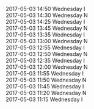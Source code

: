2017-05-03 14:50 Wednesday  I  
2017-05-03 14:30 Wednesday  N  
2017-05-03 14:25 Wednesday  I  
2017-05-03 13:45 Wednesday  N  
2017-05-03 13:35 Wednesday  I  
2017-05-03 13:00 Wednesday  N  
2017-05-03 12:55 Wednesday  I  
2017-05-03 12:50 Wednesday  N  
2017-05-03 12:35 Wednesday  I  
2017-05-03 12:00 Wednesday  N  
2017-05-03 11:55 Wednesday  I  
2017-05-03 11:50 Wednesday  N  
2017-05-03 11:45 Wednesday  I  
2017-05-03 11:20 Wednesday  N  
2017-05-03 11:15 Wednesday  I  
